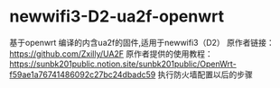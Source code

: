 # newwifi3-D2-ua2f-openwrt
基于openwrt 编译的内含ua2f的固件,适用于newwifi3（D2）
原作者链接：https://github.com/Zxilly/UA2F
原作者提供的使用教程：https://sunbk201public.notion.site/sunbk201public/OpenWrt-f59ae1a76741486092c27bc24dbadc59
执行防火墙配置以后的步骤
